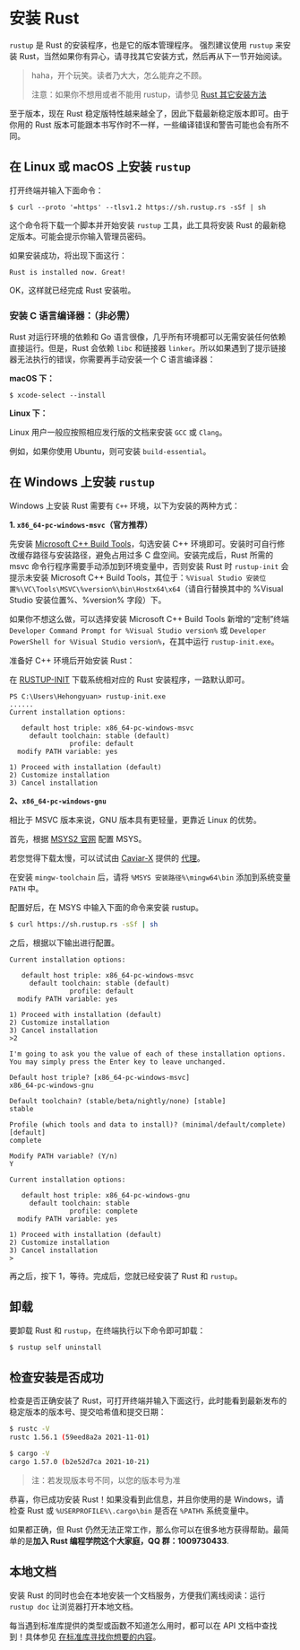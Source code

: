 # 安装 Rust

`rustup` 是 Rust 的安装程序，也是它的版本管理程序。
强烈建议使用 `rustup` 来安装 Rust，当然如果你有异心，请寻找其它安装方式，然后再从下一节开始阅读。

> haha，开个玩笑。读者乃大大，怎么能弃之不顾。
>
> 注意：如果你不想用或者不能用 rustup，请参见 [Rust 其它安装方法](https://forge.rust-lang.org/infra/other-installation-methods.html#other-rust-installation-methods)

至于版本，现在 Rust 稳定版特性越来越全了，因此下载最新稳定版本即可。由于你用的 Rust 版本可能跟本书写作时不一样，一些编译错误和警告可能也会有所不同。

## 在 Linux 或 macOS 上安装 `rustup`

打开终端并输入下面命令：

```console
$ curl --proto '=https' --tlsv1.2 https://sh.rustup.rs -sSf | sh
```

这个命令将下载一个脚本并开始安装 `rustup` 工具，此工具将安装 Rust 的最新稳定版本。可能会提示你输入管理员密码。

如果安装成功，将出现下面这行：

```text
Rust is installed now. Great!
```

OK，这样就已经完成 Rust 安装啦。

### 安装 C 语言编译器：（非必需）

Rust 对运行环境的依赖和 Go 语言很像，几乎所有环境都可以无需安装任何依赖直接运行。但是，Rust 会依赖 `libc` 和链接器 `linker`。所以如果遇到了提示链接器无法执行的错误，你需要再手动安装一个 C 语言编译器：

**macOS 下：**

```console
$ xcode-select --install
```

**Linux 下：**

Linux 用户一般应按照相应发行版的文档来安装 `GCC` 或 `Clang`。

例如，如果你使用 Ubuntu，则可安装 `build-essential`。

## 在 Windows 上安装 `rustup`

Windows 上安装 Rust 需要有 `C++` 环境，以下为安装的两种方式：

**1. `x86_64-pc-windows-msvc`（官方推荐）**

先安装 [Microsoft C++ Build Tools](https://visualstudio.microsoft.com/zh-hans/visual-cpp-build-tools/)，勾选安装 C++ 环境即可。安装时可自行修改缓存路径与安装路径，避免占用过多 C 盘空间。安装完成后，Rust 所需的 msvc 命令行程序需要手动添加到环境变量中，否则安装 Rust 时 `rustup-init` 会提示未安装 Microsoft C++ Build Tools，其位于：`%Visual Studio 安装位置%\VC\Tools\MSVC\%version%\bin\Hostx64\x64`（请自行替换其中的 %Visual Studio 安装位置%、%version% 字段）下。

如果你不想这么做，可以选择安装 Microsoft C++ Build Tools 新增的“定制”终端 `Developer Command Prompt for %Visual Studio version%` 或 `Developer PowerShell for %Visual Studio version%`，在其中运行 `rustup-init.exe`。

准备好 C++ 环境后开始安装 Rust：

在 [RUSTUP-INIT](https://www.rust-lang.org/learn/get-started) 下载系统相对应的 Rust 安装程序，一路默认即可。

```shell
PS C:\Users\Hehongyuan> rustup-init.exe
......
Current installation options:

   default host triple: x86_64-pc-windows-msvc
     default toolchain: stable (default)
               profile: default
  modify PATH variable: yes

1) Proceed with installation (default)
2) Customize installation
3) Cancel installation
```

**2、`x86_64-pc-windows-gnu`**

相比于 MSVC 版本来说，GNU 版本具有更轻量，更靠近 Linux 的优势。

首先，根据 [MSYS2 官网](https://www.msys2.org/) 配置 MSYS。

若您觉得下载太慢，可以试试由 [Caviar-X](https://github.com/Caviar-X) 提供的 [代理](https://github.pigeons.icu/msys2/msys2-installer/releases/download/2021-11-30/msys2-x86_64-20211130.exe)。

在安装 `mingw-toolchain` 后，请将 `%MSYS 安装路径%\mingw64\bin` 添加到系统变量 `PATH` 中。

配置好后，在 MSYS 中输入下面的命令来安装 rustup。

```bash
$ curl https://sh.rustup.rs -sSf | sh
```

之后，根据以下输出进行配置。

```text
Current installation options:

   default host triple: x86_64-pc-windows-msvc
     default toolchain: stable (default)
               profile: default
  modify PATH variable: yes

1) Proceed with installation (default)
2) Customize installation
3) Cancel installation
>2

I'm going to ask you the value of each of these installation options.
You may simply press the Enter key to leave unchanged.

Default host triple? [x86_64-pc-windows-msvc]
x86_64-pc-windows-gnu

Default toolchain? (stable/beta/nightly/none) [stable]
stable

Profile (which tools and data to install)? (minimal/default/complete) [default]
complete

Modify PATH variable? (Y/n)
Y

Current installation options:

   default host triple: x86_64-pc-windows-gnu
     default toolchain: stable
               profile: complete
  modify PATH variable: yes

1) Proceed with installation (default)
2) Customize installation
3) Cancel installation
>
```

再之后，按下 1，等待。完成后，您就已经安装了 Rust 和 `rustup`。

## 卸载

要卸载 Rust 和 `rustup`，在终端执行以下命令即可卸载：

```bash
$ rustup self uninstall
```

## 检查安装是否成功

检查是否正确安装了 Rust，可打开终端并输入下面这行，此时能看到最新发布的稳定版本的版本号、提交哈希值和提交日期：

```bash
$ rustc -V
rustc 1.56.1 (59eed8a2a 2021-11-01)

$ cargo -V
cargo 1.57.0 (b2e52d7ca 2021-10-21)
```

> 注：若发现版本号不同，以您的版本号为准

恭喜，你已成功安装 Rust！如果没看到此信息，并且你使用的是 Windows，请检查 Rust 或 `%USERPROFILE%\.cargo\bin` 是否在 `%PATH%` 系统变量中。

如果都正确，但 Rust 仍然无法正常工作，那么你可以在很多地方获得帮助。最简单的是**加入 Rust 编程学院这个大家庭，QQ 群：1009730433**.

## 本地文档

安装 Rust 的同时也会在本地安装一个文档服务，方便我们离线阅读：运行 `rustup doc` 让浏览器打开本地文档。

每当遇到标准库提供的类型或函数不知道怎么用时，都可以在 API 文档中查找到！具体参见 [在标准库寻找你想要的内容](https://course.rs/std/search.html)。
